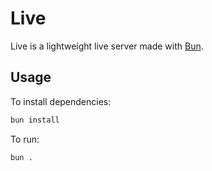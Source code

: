# Live

Live is a lightweight live server made with [Bun](https://bun.sh/).

## Usage

To install dependencies:

```bash
bun install
```

To run:

```bash
bun .
```
